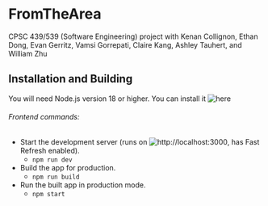 # FromTheArea
CPSC 439/539 (Software Engineering) project with Kenan Collignon, Ethan Dong, Evan Gerritz, Vamsi Gorrepati, Claire Kang, Ashley Tauhert, and William Zhu

## Installation and Building

You will need Node.js version 18 or higher. You can install it ![here](https://nodejs.org/en/)

###### Frontend commands:
- Start the development server (runs on ![http://localhost:3000](http://localhost:3000), has Fast Refresh enabled).
    - `npm run dev`
- Build the app for production.
   - `npm run build`
- Run the built app in production mode.
    - `npm start`
